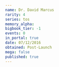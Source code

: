 ```yaml
---
name: Dr. David Marcus
rarity: 4
series: tos
memory_alpha:
bigbook_tier: -1
events: 0
in_portal: true
date: 07/12/2016
obtained: Post-Launch
mega: false
published: true
---
```



